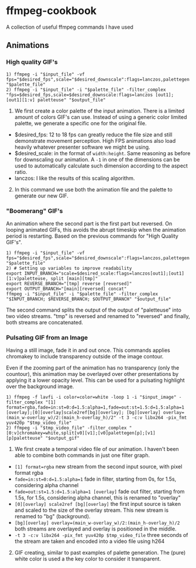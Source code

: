 # ffmpeg-cookbook
A collection of useful ffmpeg commands I have used

## Animations

### High quality GIF's

    1) ffmpeg -i "$input_file" -vf fps="$desired_fps",scale="$desired_downscale":flags=lanczos,palettegen "$palette_file"
    2) ffmpeg -i "$input_file" -i "$palette_file" -filter_complex "fps=$desired_fps,scale=$desired_downscale:flags=lanczos [out1]; [out1][1:v] paletteuse" "$output_file"

1. We first create a color palette of the input animation. There is a limited amount of colors GIF's can use. Instead of using a generic color limited palette, we generate a specific one for the original file.
  - $desired\_fps: 12 to 18 fps can greatly reduce the file size and still demonstrate movement perception. High FPS animations also load heavily whatever presenter software we might be using.
  - $desired\_scale: in the format of `width:height`. Same reasoning as before for downscaling our animation. A `-1` in one of the dimensions can be used to automatically calculate such dimension according to the aspect ratio.
  - lanczos: I like the results of this scaling algorithm.

2. In this command we use both the animation file and the palette to generate our new GIF.

### "Boomerang" GIF's

An animation where the second part is the first part but reversed. On looping animated GIFs, this avoids the abrupt timeskip when the animation period is restarting.
Based on the previous commands for "High Quality GIF's".

    1) ffmpeg -i "$input_file" -vf fps="$desired_fps",scale="$desired_downscale":flags=lanczos,palettegen "$palette_file"
    2) # Setting up variables to improve readability
    export INPUT_BRANCH="scale=$desired_scale:flags=lanczos[out1];[out1][1:v]paletteuse, split [main][tmp]"
    export REVERSE_BRANCH="[tmp] reverse [reversed]"
    export OUTPUT_BRANCH="[main][reversed] concat"
    ffmpeg -i "$input_file" -i "$palette_file" -filter_complex "$INPUT_BRANCH; $REVERSE_BRANCH; $OUTPUT_BRANCH" "$output_file"

The second command splits the output of the output of "paletteuse" into two video streams. "tmp" is reversed and renamed to "reversed" and finally, both streams are concatenated.

### Pulsating GIF from an Image

Having a still image, fade it in and out once. This commands applies chromakey to include transparency outside of the image contour.

Even if the zooming part of the animation has no transparency (only the countour), this animation may be overlayed over other presentations by applying it a lower opacity level. This can be used for a pulsating highlight over the background image.

    1) ffmpeg -f lavfi -i color=color=white -loop 1 -i "$input_image" -filter_complex "[1] format=rgba,fade=in:st=0:d=1.5:alpha=1,fade=out:st=1.5:d=1.5:alpha=1 [overlay];[0][overlay]scale2ref[bg][overlay]; [bg][overlay] overlay=(main_w-overlay_w)/2:(main_h-overlay_h)/2" -t 3 -c:v libx264 -pix_fmt yuv420p "$tmp_video_file"
    2) ffmpeg -i "$tmp_video_file" -filter_complex "[0:v]chromakey=white,split[v0][v1];[v0]palettegen[p];[v1][p]paletteuse" "$output_gif"

1. We first create a temporal video file of our animation. I haven't been able to combine both commands in just one filter graph.
  - `[1] format=rgba` new stream from the second input source, with pixel format rgba
  - `fade=in:st=0:d=1.5:alpha=1` fade in filter, starting from 0s, for 1.5s, considering alpha channel
  - `fade=out:st=1.5:d=1.5:alpha=1 [overlay]` fade out filter, starting from 1.5s, for 1.5s, considering alpha channel, this is renamed to "overlay"
  - `[0][overlay] scale2ref [bg][overlay]` the first input source is taken and scaled to the size of the overlay stream. This new stream is renamed to "bg" (background).
  - `[bg][overlay] overlay=(main_w-overlay_w)/2:(main_h-overlay_h)/2` both streams are overlayed and overlay is positioned in the middle.
  - `-t 3 -c:v libx264 -pix_fmt yuv420p $tmp_video_file` three seconds of the stream are taken and encoded into a video file using h264
2. GIF creating, similar to past examples of palette generation. The (pure) white color is used a the key color to consider it transparent.

